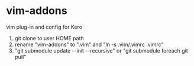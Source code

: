 # vim-addons
vim plug-in and config for Kero

1. git clone to user HOME path
2. rename "vim-addons" to ".vim" and "ln -s .vim/.vimrc .vimrc"
3. "git submodule update --init --recursive" or "git submodule foreach git pull"
